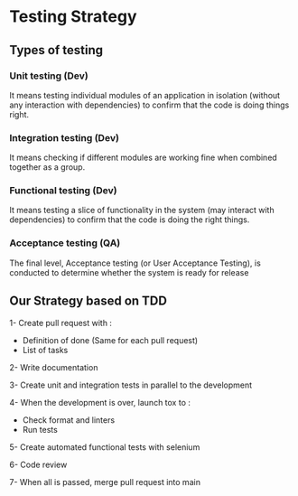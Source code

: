 # Testing Strategy

## Types of testing

### Unit testing (Dev)

It means testing individual modules of an application in isolation (without any interaction with dependencies) to confirm that the code is doing things right.

### Integration testing (Dev)

It means checking if different modules are working fine when combined together as a group.

### Functional testing (Dev)

It means testing a slice of functionality in the system (may interact with dependencies) to confirm that the code is doing the right things.

### Acceptance testing (QA)

The final level, Acceptance testing (or User Acceptance Testing), is conducted to determine whether the system is ready for release


## Our Strategy based on TDD

1- Create pull request with :

- Definition of done (Same for each pull request)
- List of tasks

2- Write documentation 

3- Create unit and integration tests in parallel to the development

4- When the development is over, launch tox to :

- Check format and linters
- Run tests

5- Create automated functional tests with selenium

6- Code review

7- When all is passed, merge pull request into main

